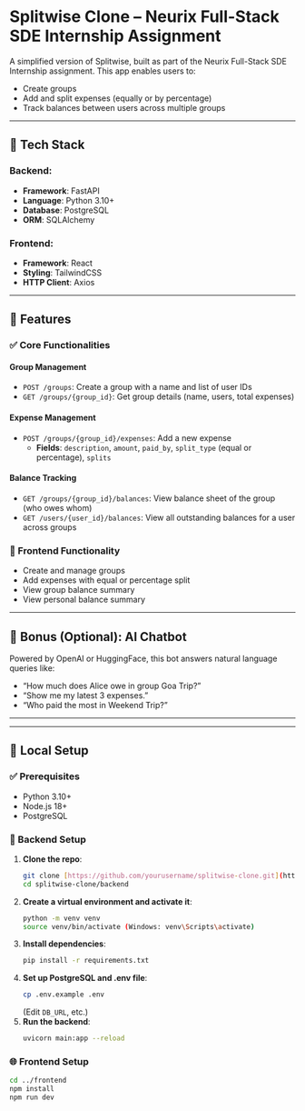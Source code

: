 # Splitwise Clone – Neurix Full-Stack SDE Internship Assignment

A simplified version of Splitwise, built as part of the Neurix Full-Stack SDE Internship assignment. This app enables users to:

* Create groups
* Add and split expenses (equally or by percentage)
* Track balances between users across multiple groups

---

## 🔧 Tech Stack

### Backend:

* **Framework**: FastAPI
* **Language**: Python 3.10+
* **Database**: PostgreSQL
* **ORM**: SQLAlchemy

### Frontend:

* **Framework**: React
* **Styling**: TailwindCSS
* **HTTP Client**: Axios

---

## 🚀 Features

### ✅ Core Functionalities

#### Group Management

* `POST /groups`: Create a group with a name and list of user IDs
* `GET /groups/{group_id}`: Get group details (name, users, total expenses)

#### Expense Management

* `POST /groups/{group_id}/expenses`: Add a new expense
    * **Fields**: `description`, `amount`, `paid_by`, `split_type` (equal or percentage), `splits`

#### Balance Tracking

* `GET /groups/{group_id}/balances`: View balance sheet of the group (who owes whom)
* `GET /users/{user_id}/balances`: View all outstanding balances for a user across groups

### 🎨 Frontend Functionality

* Create and manage groups
* Add expenses with equal or percentage split
* View group balance summary
* View personal balance summary

---

## 🧠 Bonus (Optional): AI Chatbot

Powered by OpenAI or HuggingFace, this bot answers natural language queries like:

* “How much does Alice owe in group Goa Trip?”
* “Show me my latest 3 expenses.”
* “Who paid the most in Weekend Trip?”

---
---

## 🧪 Local Setup

### ✅ Prerequisites

* Python 3.10+
* Node.js 18+
* PostgreSQL

### 🔄 Backend Setup

1.  **Clone the repo**:
    ```bash
    git clone [https://github.com/yourusername/splitwise-clone.git](https://github.com/yourusername/splitwise-clone.git)
    cd splitwise-clone/backend
    ```
2.  **Create a virtual environment and activate it**:
    ```bash
    python -m venv venv
    source venv/bin/activate (Windows: venv\Scripts\activate)
    ```
3.  **Install dependencies**:
    ```bash
    pip install -r requirements.txt
    ```
4.  **Set up PostgreSQL and .env file**:
    ```bash
    cp .env.example .env
    ```
    (Edit `DB_URL`, etc.)
5.  **Run the backend**:
    ```bash
    uvicorn main:app --reload
    ```

### 🌐 Frontend Setup

```bash
cd ../frontend
npm install
npm run dev
